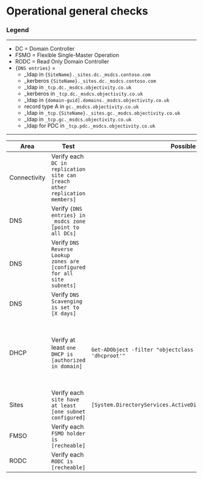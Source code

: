 # Operational general checks

### Legend
---
- DC = Domain Controller
- FSMO = Flexible Single-Master Operation
- RODC = Read Only Domain Controller
- `{DNS entries}` = 
    - _ldap in `{SiteName}._sites.dc._msdcs.contoso.com`
    - _kerberos `{SiteName}._sites.dc._msdcs.contoso.com`
    - _ldap in `_tcp.dc._msdcs.objectivity.co.uk`
    - _kerberos in `_tcp.dc._msdcs.objectivity.co.uk`
    - _ldap in `{domain-guid].domains._msdcs.objectivity.co.uk`
    - record type A in `gc._msdcs.objectivity.co.uk`
    - _ldap in `_tcp.{SiteName}._sites.gc._msdcs.objectivity.co.uk`
    - _ldap in `_tcp.gc._msdcs.objectivity.co.uk`
    - _ldap for PDC in `_tcp.pdc._msdcs.objectivity.co.uk`

---

|Area|Test|Possible approach|Details|
|---|---|---|---|
|Connectivity|Verify each `DC in replication site can [reach other replication members]`|||
|DNS|Verify `{DNS entries} in _msdcs zone [point to all DCs]`|||
|DNS|Verify `DNS Reverse Lookup zones are [configured for all site subnets]`|||
|DNS|Verify `DNS Scavenging is set to [X days]`|||
|DHCP|Verify at least `one DHCP is [authorized in domain]`|`Get-ADObject -filter "objectclass -eq 'dhcpclass' -AND Name -ne 'dhcproot'"`|If other DHCP than domain integrated is used this should be skipped|
|Sites|Verify each `site have at least [one subnet configured]`|`[System.DirectoryServices.ActiveDirectory.Forest]::GetCurrentForest()`||
|FMSO|Verify each `FSMO holder is [recheable]`|||
|RODC|Verify each `RODC is [recheable]`|||